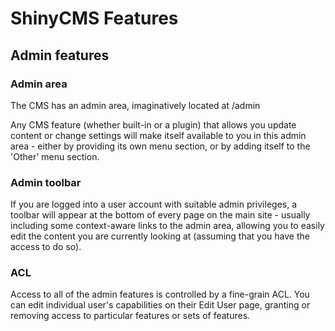 # ShinyCMS Features

## Admin features

### Admin area

The CMS has an admin area, imaginatively located at /admin

Any CMS feature (whether built-in or a plugin) that allows you update content or change settings will make itself available to you in this admin area - either by providing its own menu section, or by adding itself to the 'Other' menu section.

### Admin toolbar

If you are logged into a user account with suitable admin privileges, a toolbar will appear at the bottom of every page on the main site - usually including some context-aware links to the admin area, allowing you to easily edit the content you are currently looking at (assuming that you have the access to do so).

### ACL

Access to all of the admin features is controlled by a fine-grain ACL. You can edit individual user's capabilities on their Edit User page, granting or removing access to particular features or sets of features.
